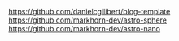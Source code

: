 https://github.com/danielcgilibert/blog-template
https://github.com/markhorn-dev/astro-sphere
https://github.com/markhorn-dev/astro-nano
